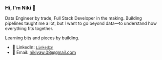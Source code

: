 ### Hi, I'm Niki 👋

Data Engineer by trade, Full Stack Developer in the making. Building pipelines taught me a lot, but I want to go beyond data—to understand how everything fits together. 

Learning bits and pieces by building. 

- 🔗 LinkedIn: <code><a href="https://www.linkedin.com/in/niki-yaw-8831b694/" target="_blank" title="LinkedIn Profile">LinkedIn</a></code>
- 📧 Email: nikiyaw.08@gmail.com
